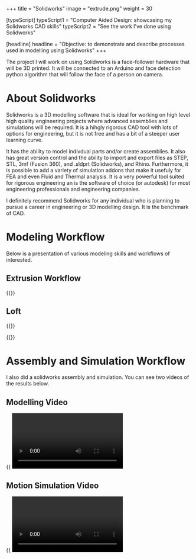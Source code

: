 +++
title = "Solidworks"
image = "extrude.png"
weight = 30

[typeScript] 
typeScript1 = "Computer Aided Design: showcasing my Solidworks CAD skills" 
typeScript2 = "See the work I've done using Solidworks"

[headline]
headline = "Objective: to demonstrate and describe processes used in modelling using Solidworks"
+++

The project I will work on using Solidworks is a face-follower hardware that will be 3D printed. It will be connected to an Arduino and face detection python algorithm that will follow the face of a person on camera.

# About Solidworks

Solidworks is a 3D modelling software that is ideal for working on high level high quality engineering projects where advanced assemblies and simulations will be required. It is a hihgly rigorous CAD tool with lots of options for engineering, but it is not free and has a bit of a steeper user learning curve. 


It has the ability to model indivdual parts and/or create assemblies. It also has great version control and the ability to import and export files as STEP, STL, 3mf (Fusion 360), and .sldprt (Solidworks), and Rhino. Furthermore, it is possible to add a variety of simulation addons that make it usefuly for FEA and even Fluid and Thermal analysis. It is a very powerful tool suited for rigorous engineering an is the software of choice (or autodesk) for most engineering professionals and engineering companies.

I definitely recommend Solidworks for any individual who is planning to pursue a career in engineering or 3D modelling design. It is the benchmark of CAD.

# Modeling Workflow

Below is a presentation of various modeling skills and workflows of interested.

## Extrusion Workflow

{{<image base-feet-extrude.png>}}

## Loft

{{<image-matrix-2 base-feet-loft-sketch1.png base-feet-loft-sketch2.png>}}

{{<image base-feet-loft.png>}}



# Assembly and Simulation Workflow

I also did a solidworks assembly and simulation. You can see two videos of the results below.

## Modelling Video

{{ <video beltyV2modelling.mp4> }}

## Motion Simulation Video

{{ <video beltyV2animation.mp4> }}




